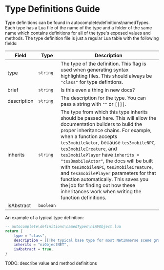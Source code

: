 # Type Definitions Guide

Type definitions can be found in autocomplete\definitions\namedTypes. Each type has a Lua file of the name of the type and a folder of the same name which contains definitions for all of the type's exposed values and methods. The type definition file is just a regular Lua table with the following fields:

| Field | Type | Description |
| ----- | ---- | ----------- |
| type  | `string` | The type of the definition. This flag is used when generating syntax highlighting files. This should always be `"class"` for type defintions. |
| brief | `string` | Is this even a thing in new docs? |
| description | `string` | The description for the type. You can pass a string with `""` or `[[]]`. |
| inherits | `string` | The type from which this type inherits should be passed here. This will allow the documentation builders to build the proper inheritance chains. For example, when a function accepts `tes3mobileActor`, because `tes3mobileNPC`, `tes3mobileCreature`, and `tes3mobilePlayer` have `inherits = "tes3mobileActor"`, the docs will be built with `tes3mobileNPC`, `tes3mobileCreature`, and `tes3mobilePlayer` parameters for that function automatically. This saves you the job for finding out how these inheritances work when writing the function definitions. |
| isAbstract | `boolean` |  |

An example of a typical type definition:
```Lua
-- autocomplete\definitions\namedTypes\niAVObject.lua
return {
	type = "class",
	description = [[The typical base type for most NetImmerse scene graph objects.]],
	inherits = "niObjectNET",
	isAbstract = true,
}
```

TODO: describe value and method definitions
